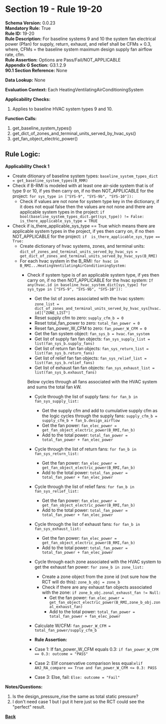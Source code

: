 # Section 19 - Rule 19-20         
**Schema Version:** 0.0.23    
**Mandatory Rule:** True    
**Rule ID:** 19-20       
**Rule Description:** For baseline systems 9 and 10 the system fan electrical power (Pfan) for supply, return, exhaust, and relief shall be CFMs × 0.3, where, CFMs = the baseline system maximum design supply fan airflow rate, cfm.    
**Rule Assertion:** Options are Pass/Fail/NOT_APPLICABLE     
**Appendix G Section:** G3.1.2.9        
**90.1 Section Reference:** None  

**Data Lookup:** None  

**Evaluation Context:** Each HeatingVentilatingAirConditioningSystem  

**Applicability Checks:** 
1. Applies to baseline HVAC system types 9 and 10.

**Function Calls:**  
1. get_baseline_system_types()    
2. get_dict_of_zones_and_terminal_units_served_by_hvac_sys()   
3. get_fan_object_electric_power()  

## Rule Logic:   
**Applicability Check 1**      
- Create ditionary of baseline system types: `baseline_system_types_dict = get_baseline_system_types(B_RMR)`  
- Check if B-RMI is modeled with at least one air-side system that is of type 9 or 10, if yes then carry on, if no then NOT_APPLICABLE for the project: `for sys_type in ["SYS-9", "SYS-9b", "SYS-10"]):`
    - Check if values are not none for system type key in the dictionary, if it does not equal false then the values are not none and there are applicable system types in the project: `if bool(baseline_system_types_dict.get(sys_type)) != False: is_there_applicable_sys_type = TRUE`
- Check if is_there_applicable_sys_type == True which means there are applicable system types in the project, if yes then carry on, if no then NOT_APPLICABLE for the project: `if  is_there_applicable_sys_type == True:`  
    - Create dictionary of hvac systems, zones, and terminal units: `dict_of_zones_and_terminal_units_served_by_hvac_sys = get_dict_of_zones_and_terminal_units_served_by_hvac_sys(B_RMI)`
    - For each hvac system in the B_RMI: `for hvac in B_RMI...HeatingVentilatingAirConditioningSystem:` 
        - Check if system type is of an applicable system type, if yes then carry on, if no then NOT_APPLICABLE for the hvac system:  `If any(hvac.id in baseline_hvac_system_dict[sys_type] for sys_type in ["SYS-9", "SYS-9b", "SYS-10"]): `       
            - Get the list of zones associated with the hvac system: `zone_list = dict_of_zones_and_terminal_units_served_by_hvac_sys[hvac.id]["ZONE_LIST"]`  
            - Reset supply cfm to zero: `supply_cfm_b = 0`  
            - Reset total_fan_power to zero: `total_fan_power = 0`   
            - Reset fan_power_W_CFM to zero: `fan_power_W_CFM = 0`                 
            - Get the fan system object:  `fan_sys_b = hvac.fan_system`  
            - Get list of supply fan fan objects: `fan_sys_supply_list = list(fan_sys_b.supply_fans)`  
            - Get list of return fan fan objects: `fan_sys_return_list = list(fan_sys_b.return_fans)`
            - Get list of relief fan fan objects: `fan_sys_relief_list = list(fan_sys_b.relief_fans)`
            - Get list of exhaust fan fan objects: `fan_sys_exhaust_list = list(fan_sys_b.exhaust_fans)`
                    
            Below cycles through all fans associated with the HVAC system and sums the total fan kW.
            - Cycle through the list of supply fans: `for fan_b in fan_sys_supply_list:`  
                - Get the supply cfm and add to cumulative supply cfm as the logic cycles through the supply fans: `supply_cfm_b = supply_cfm_b + fan_b.design_airflow`  
                - Get the fan power: `fan_elec_power = get_fan_object_electric_power(B_RMI,fan_b)`    
                - Add to the total power: `total_fan_power = total_fan_power + fan_elec_power`
            - Cycle through the list of return fans: `for fan_b in fan_sys_return_list:`  
                - Get the fan power: `fan_elec_power = get_fan_object_electric_power(B_RMI,fan_b)`    
                - Add to the total power: `total_fan_power = total_fan_power + fan_elec_power`
            - Cycle through the list of relief fans: `for fan_b in fan_sys_relief_list:`  
                - Get the fan power: `fan_elec_power = get_fan_object_electric_power(B_RMI,fan_b)`    
                - Add to the total power: `total_fan_power = total_fan_power + fan_elec_power`       
            - Cycle through the list of exhaust fans: `for fan_b in fan_sys_exhaust_list:`  
                - Get the fan power: `fan_elec_power = get_fan_object_electric_power(B_RMI,fan_b)`    
                - Add to the total power: `total_fan_power = total_fan_power + fan_elec_power`     
            - Cycle through each zone associated with the HVAC system to get the exhaust fan power: `for zone_b in zone_list:`  
                - Create a zone object from the zone id (not sure how the RCT will do this): `zone_b_obj = zone_b`  
                - Check if there are any exhaust fan objects associated with the zone: `if zone_b_obj.zonal_exhaust_fan != Null:`  
                    - Get the fan power: `fan_elec_power = get_fan_object_electric_power(B_RMI,zone_b_obj.zonal_exhaust_fan)`    
                    - Add to the total power: `total_fan_power = total_fan_power + fan_elec_power`     
            
            - Calculate W/CFM: `fan_power_W_CFM = total_fan_power/supply_cfm_b`                 
            
            - **Rule Assertion:** 
            - Case 1: If fan_power_W_CFM equals 0.3: `if fan_power_W_CFM == 0.3: outcome = "PASS"`  
            - Case 2: Elif conservative comparison less equal:`elif AHJ_RA_compare == True and fan_power_W_CFM <= 0.3: PASS`
            - Case 3: Else, fail: `Else: outcome = "Fail"`  

**Notes/Questions:**  
1. Is the design_pressure_rise the same as total static pressure?
2. I don't need case 1 but I put it here just so the RCT could see the "perfect" result.

**[Back](_toc.md)**